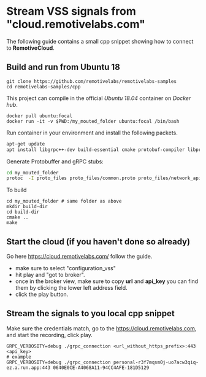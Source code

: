 # Stream VSS signals from "cloud.remotivelabs.com"

The following guide contains a small cpp snippet showing how to connect to **RemotiveCloud**.
## Build and run from Ubuntu 18

    git clone https://github.com/remotivelabs/remotivelabs-samples
    cd remotivelabs-samples/cpp 

This project can compile in the official _Ubuntu 18.04_ container on _Docker hub_.

    docker pull ubuntu:focal
    docker run -it -v $PWD:/my_mouted_folder ubuntu:focal /bin/bash

Run container in your environment and install the following packets.

```sh
apt-get update
apt install libgrpc++-dev build-essential cmake protobuf-compiler libprotobuf-dev protobuf-compiler-grpc
```

Generate Protobuffer and gRPC stubs:

```sh
cd my_mouted_folder
protoc  -I proto_files proto_files/common.proto proto_files/network_api.proto --cpp_out=proto_files --grpc_out=proto_files --plugin=protoc-gen-grpc=`which grpc_cpp_plugin`
```

To build
```
cd my_mouted_folder # same folder as above
mkdir build-dir
cd build-dir
cmake ..
make
```


## Start the cloud (if you haven't done so already)

Go here https://cloud.remotivelabs.com/ follow the guide.
- make sure to select "configuration_vss"
- hit play and "got to broker". 
- once in the broker view, make sure to copy **url** and **api_key** you can find them by clicking the lower left address field.
- click the play button.

## Stream the signals to you local cpp snippet

Make sure the credentials match, go to the https://cloud.remotivelabs.com, and start the recording, click play.

```
GRPC_VERBOSITY=debug ./grpc_connection <url_without_https_prefix>:443 <api_key>
# example
GRPC_VERBOSITY=debug ./grpc_connection personal-r3f7mqsm0j-uo7acw3qiq-ez.a.run.app:443 0640E0CE-A4068A11-94CC4AFE-181D5129
```

